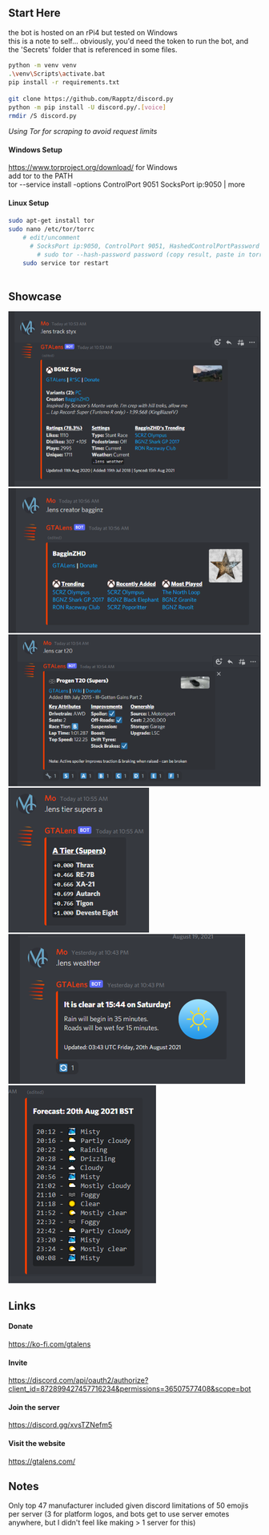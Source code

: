   
## Start Here  
the bot is hosted on an rPi4 but tested on Windows  
this is a note to self... obviously, you'd need the token to run the bot, and the 'Secrets' folder that is referenced in some files.
```bash
python -m venv venv  
.\venv\Scripts\activate.bat  
pip install -r requirements.txt

git clone https://github.com/Rapptz/discord.py  
python -m pip install -U discord.py/.[voice]
rmdir /S discord.py 
```

_Using Tor for scraping to avoid request limits_  
#### Windows  Setup
https://www.torproject.org/download/ for Windows  
add tor to the PATH  
tor --service install -options ControlPort 9051 SocksPort ip:9050 | more

#### Linux Setup
```bash
sudo apt-get install tor
sudo nano /etc/tor/torrc
    # edit/uncomment 
      # SocksPort ip:9050, ControlPort 9051, HashedControlPortPassword
        # sudo tor --hash-password password (copy result, paste in torrc)
    sudo service tor restart
    
```

  
## Showcase 

![](https://github.com/nosv1/GTALens/blob/dev/Showcase/track.png)  
![](https://github.com/nosv1/GTALens/blob/dev/Showcase/creator.png)  
![](https://github.com/nosv1/GTALens/blob/dev/Showcase/car.png)  
![](https://github.com/nosv1/GTALens/blob/dev/Showcase/tier.png)  
![](https://github.com/nosv1/GTALens/blob/dev/Showcase/weather.png)  
![](https://github.com/nosv1/GTALens/blob/dev/Showcase/future%20weather.png)  


## Links
#### Donate
https://ko-fi.com/gtalens

#### Invite
https://discord.com/api/oauth2/authorize?client_id=872899427457716234&permissions=36507577408&scope=bot

#### Join the server
https://discord.gg/xvsTZNefm5

#### Visit the website
https://gtalens.com/


## Notes
Only top 47 manufacturer included given discord limitations of 50 emojis per server (3 for platform logos, and bots get to use server emotes anywhere, but I didn't feel like making > 1 server for this)


